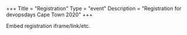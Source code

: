 +++
Title = "Registration"
Type = "event"
Description = "Registration for devopsdays Cape Town 2020"
+++

<div style="width:100%; text-align:left;">

Embed registration iframe/link/etc.
</div></div>
</div>
